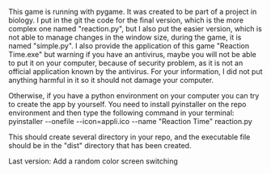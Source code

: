 This game is running with pygame. It was created to be part of a project in biology. 
I put in the git the code for the final version, which is the more complex one named "reaction.py", but I also put the easier version, which is not able to manage changes in the window size, during the game, it is named "simple.py". I also provide the application of this game "Reaction Time.exe" but warning if you have an antivirus, maybe you will not be able to put it on your computer, because of security problem, as it is not an official application known by the antivirus. For your information, I did not put anything harmful in it so it should not damage your computer.

Otherwise, if you have a python environment on your computer you can try to create the app by yourself. You need to install pyinstaller on the repo environment and then type the following command in your terminal:
pyinstaller --onefile --icon=appli.ico --name "Reaction Time" reaction.py

This should create several directory in your repo, and the executable file should be in the "dist" directory that has been created.

Last version: Add a random color screen switching
